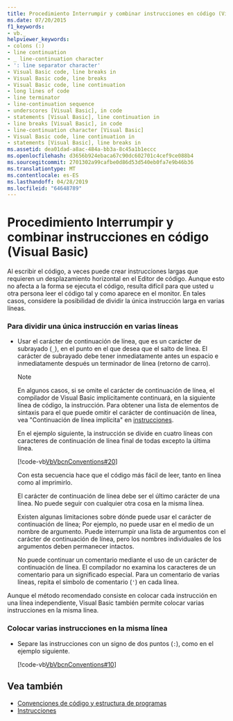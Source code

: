 ```yaml
---
title: Procedimiento Interrumpir y combinar instrucciones en código (Visual Basic)
ms.date: 07/20/2015
f1_keywords:
- vb._
helpviewer_keywords:
- colons (:)
- line continuation
- _ line-continuation character
- ': line separator character'
- Visual Basic code, line breaks in
- Visual Basic code, line breaks
- Visual Basic code, line continuation
- long lines of code
- line terminator
- line-continuation sequence
- underscores [Visual Basic], in code
- statements [Visual Basic], line continuation in
- line breaks [Visual Basic], in code
- line-continuation character [Visual Basic]
- Visual Basic code, line continuation in
- statements [Visual Basic], line breaks in
ms.assetid: dea01dad-a8ac-484a-bb3a-8c45a1b1eccc
ms.openlocfilehash: d3656b924ebaca67c90dc602701c4cef9ce088b4
ms.sourcegitcommit: 2701302a99cafbe0d86d53d540eb0fa7e9b46b36
ms.translationtype: MT
ms.contentlocale: es-ES
ms.lasthandoff: 04/28/2019
ms.locfileid: "64648789"
---
```

# <a name="how-to-break-and-combine-statements-in-code-visual-basic"></a>Procedimiento Interrumpir y combinar instrucciones en código (Visual Basic)
Al escribir el código, a veces puede crear instrucciones largas que requieren un desplazamiento horizontal en el Editor de código. Aunque esto no afecta a la forma se ejecuta el código, resulta difícil para que usted u otra persona leer el código tal y como aparece en el monitor. En tales casos, considere la posibilidad de dividir la única instrucción larga en varias líneas.  
  
### <a name="to-break-a-single-statement-into-multiple-lines"></a>Para dividir una única instrucción en varias líneas  
  
- Usar el carácter de continuación de línea, que es un carácter de subrayado (`_`), en el punto en el que desea que el salto de línea. El carácter de subrayado debe tener inmediatamente antes un espacio e inmediatamente después un terminador de línea (retorno de carro).  
  
    > [!NOTE]
    >  En algunos casos, si se omite el carácter de continuación de línea, el compilador de Visual Basic implícitamente continuará, en la siguiente línea de código, la instrucción. Para obtener una lista de elementos de sintaxis para el que puede omitir el carácter de continuación de línea, vea "Continuación de línea implícita" en [instrucciones](../../../visual-basic/programming-guide/language-features/statements.md).  
  
     En el ejemplo siguiente, la instrucción se divide en cuatro líneas con caracteres de continuación de línea final de todas excepto la última línea.  
  
     [!code-vb[VbVbcnConventions#20](~/samples/snippets/visualbasic/VS_Snippets_VBCSharp/VbVbcnConventions/VB/Class1.vb#20)]  
  
     Con esta secuencia hace que el código más fácil de leer, tanto en línea como al imprimirlo.  
  
     El carácter de continuación de línea debe ser el último carácter de una línea. No puede seguir con cualquier otra cosa en la misma línea.  
  
     Existen algunas limitaciones sobre dónde puede usar el carácter de continuación de línea; Por ejemplo, no puede usar en el medio de un nombre de argumento. Puede interrumpir una lista de argumentos con el carácter de continuación de línea, pero los nombres individuales de los argumentos deben permanecer intactos.  
  
     No puede continuar un comentario mediante el uso de un carácter de continuación de línea. El compilador no examina los caracteres de un comentario para un significado especial. Para un comentario de varias líneas, repita el símbolo de comentario (`'`) en cada línea.  
  
 Aunque el método recomendado consiste en colocar cada instrucción en una línea independiente, Visual Basic también permite colocar varias instrucciones en la misma línea.  
  
### <a name="to-place-multiple-statements-on-the-same-line"></a>Colocar varias instrucciones en la misma línea  
  
- Separe las instrucciones con un signo de dos puntos (`:`), como en el ejemplo siguiente.  
  
     [!code-vb[VbVbcnConventions#10](~/samples/snippets/visualbasic/VS_Snippets_VBCSharp/VbVbcnConventions/VB/Class1.vb#10)]  
  
## <a name="see-also"></a>Vea también

- [Convenciones de código y estructura de programas](../../../visual-basic/programming-guide/program-structure/program-structure-and-code-conventions.md)
- [Instrucciones](../../../visual-basic/programming-guide/language-features/statements.md)
